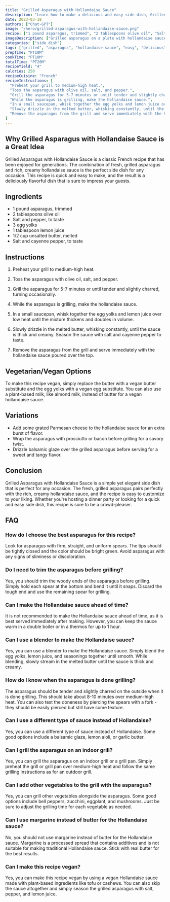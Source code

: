 ```yaml
---
title: "Grilled Asparagus with Hollandaise Sauce"
description: "Learn how to make a delicious and easy side dish, Grilled Asparagus with Hollandaise Sauce. This recipe is perfect for any occasion and will impress your guests with its flavorful taste."
date: 2023-03-18
authors: ["Chat-GPT"]
image: "/hero/grilled-asparagus-with-hollandaise-sauce.png"
recipe: ["1 pound asparagus, trimmed", "2 tablespoons olive oil", "Salt and pepper, to taste", "3 egg yolks", "1 tablespoon lemon juice", "1/2 cup unsalted butter, melted", "Salt and cayenne pepper, to taste"]
imageDescription: ["Grilled asparagus on a plate with hollandaise sauce poured over it"]
categories: ["side dish"]
tags: ["grilled", "asparagus", "hollandaise sauce", "easy", "delicious"]
prepTime: "PT10M"
cookTime: "PT10M"
totalTime: "PT20M"
recipeYield: "4"
calories: 250
recipeCuisine: "French"
recipeInstructions: [
  "Preheat your grill to medium-high heat.",
  "Toss the asparagus with olive oil, salt, and pepper.",
  "Grill the asparagus for 5-7 minutes or until tender and slightly charred, turning occasionally.",
  "While the asparagus is grilling, make the hollandaise sauce.",
  "In a small saucepan, whisk together the egg yolks and lemon juice over low heat until the mixture thickens and doubles in volume.",
  "Slowly drizzle in the melted butter, whisking constantly, until the sauce is thick and creamy. Season the sauce with salt and cayenne pepper to taste.",
  "Remove the asparagus from the grill and serve immediately with the hollandaise sauce poured over the top."
]
---
```


## Why Grilled Asparagus with Hollandaise Sauce is a Great Idea

Grilled Asparagus with Hollandaise Sauce is a classic French recipe that has been enjoyed for generations. The combination of fresh, grilled asparagus and rich, creamy hollandaise sauce is the perfect side dish for any occasion. This recipe is quick and easy to make, and the result is a deliciously flavorful dish that is sure to impress your guests.

## Ingredients

- 1 pound asparagus, trimmed
- 2 tablespoons olive oil
- Salt and pepper, to taste
- 3 egg yolks
- 1 tablespoon lemon juice
- 1/2 cup unsalted butter, melted
- Salt and cayenne pepper, to taste

## Instructions

1. Preheat your grill to medium-high heat.

2. Toss the asparagus with olive oil, salt, and pepper.

3. Grill the asparagus for 5-7 minutes or until tender and slightly charred, turning occasionally.

4. While the asparagus is grilling, make the hollandaise sauce.

5. In a small saucepan, whisk together the egg yolks and lemon juice over low heat until the mixture thickens and doubles in volume.

6. Slowly drizzle in the melted butter, whisking constantly, until the sauce is thick and creamy. Season the sauce with salt and cayenne pepper to taste.

7. Remove the asparagus from the grill and serve immediately with the hollandaise sauce poured over the top.

## Vegetarian/Vegan Options

To make this recipe vegan, simply replace the butter with a vegan butter substitute and the egg yolks with a vegan egg substitute. You can also use a plant-based milk, like almond milk, instead of butter for a vegan hollandaise sauce.

## Variations

- Add some grated Parmesan cheese to the hollandaise sauce for an extra burst of flavor.
- Wrap the asparagus with prosciutto or bacon before grilling for a savory twist.
- Drizzle balsamic glaze over the grilled asparagus before serving for a sweet and tangy flavor.

## Conclusion

Grilled Asparagus with Hollandaise Sauce is a simple yet elegant side dish that is perfect for any occasion. The fresh, grilled asparagus pairs perfectly with the rich, creamy hollandaise sauce, and the recipe is easy to customize to your liking. Whether you're hosting a dinner party or looking for a quick and easy side dish, this recipe is sure to be a crowd-pleaser.

## FAQ

### How do I choose the best asparagus for this recipe?

Look for asparagus with firm, straight, and uniform spears. The tips should be tightly closed and the color should be bright green. Avoid asparagus with any signs of sliminess or discoloration.

### Do I need to trim the asparagus before grilling?

Yes, you should trim the woody ends of the asparagus before grilling. Simply hold each spear at the bottom and bend it until it snaps. Discard the tough end and use the remaining spear for grilling.

### Can I make the Hollandaise sauce ahead of time?

It is not recommended to make the Hollandaise sauce ahead of time, as it is best served immediately after making. However, you can keep the sauce warm in a double boiler or in a thermos for up to 1 hour.

### Can I use a blender to make the Hollandaise sauce?

Yes, you can use a blender to make the Hollandaise sauce. Simply blend the egg yolks, lemon juice, and seasonings together until smooth. While blending, slowly stream in the melted butter until the sauce is thick and creamy.

### How do I know when the asparagus is done grilling?

The asparagus should be tender and slightly charred on the outside when it is done grilling. This should take about 8-10 minutes over medium-high heat. You can also test the doneness by piercing the spears with a fork - they should be easily pierced but still have some texture.

### Can I use a different type of sauce instead of Hollandaise?

Yes, you can use a different type of sauce instead of Hollandaise. Some good options include a balsamic glaze, lemon aioli, or garlic butter.

### Can I grill the asparagus on an indoor grill?

Yes, you can grill the asparagus on an indoor grill or a grill pan. Simply preheat the grill or grill pan over medium-high heat and follow the same grilling instructions as for an outdoor grill.

### Can I add other vegetables to the grill with the asparagus?

Yes, you can grill other vegetables alongside the asparagus. Some good options include bell peppers, zucchini, eggplant, and mushrooms. Just be sure to adjust the grilling time for each vegetable as needed.

### Can I use margarine instead of butter for the Hollandaise sauce?

No, you should not use margarine instead of butter for the Hollandaise sauce. Margarine is a processed spread that contains additives and is not suitable for making traditional Hollandaise sauce. Stick with real butter for the best results.

### Can I make this recipe vegan?

Yes, you can make this recipe vegan by using a vegan Hollandaise sauce made with plant-based ingredients like tofu or cashews. You can also skip the sauce altogether and simply season the grilled asparagus with salt, pepper, and lemon juice.